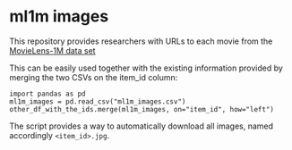 # ml1m images

This repository provides researchers with URLs to each movie from the [MovieLens-1M data set](https://grouplens.org/datasets/movielens/1m)  

This can be easily used together with the existing information provided by merging the two CSVs on the item_id column:  
```
import pandas as pd  
ml1m_images = pd.read_csv("ml1m_images.csv")
other_df_with_the_ids.merge(ml1m_images, on="item_id", how="left")
```

The script provides a way to automatically download all images, named accordingly `<item_id>.jpg`.

